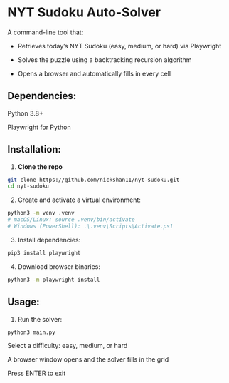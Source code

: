 # NYT Sudoku Auto-Solver

A command-line tool that:

- Retrieves today’s NYT Sudoku (easy, medium, or hard) via Playwright

- Solves the puzzle using a backtracking recursion algorithm

- Opens a browser and automatically fills in every cell

## Dependencies:

Python 3.8+

Playwright for Python

## Installation:

1. **Clone the repo**
```bash
git clone https://github.com/nickshan11/nyt-sudoku.git
cd nyt-sudoku
```

2. Create and activate a virtual environment:
```bash
python3 -m venv .venv
# macOS/Linux: source .venv/bin/activate
# Windows (PowerShell): .\.venv\Scripts\Activate.ps1
```

3. Install dependencies:
```bash
pip3 install playwright
```
4. Download browser binaries:
```bash
python3 -m playwright install
```

## Usage:

1. Run the solver:
```bash
python3 main.py
```
Select a difficulty: easy, medium, or hard

A browser window opens and the solver fills in the grid

Press ENTER to exit

